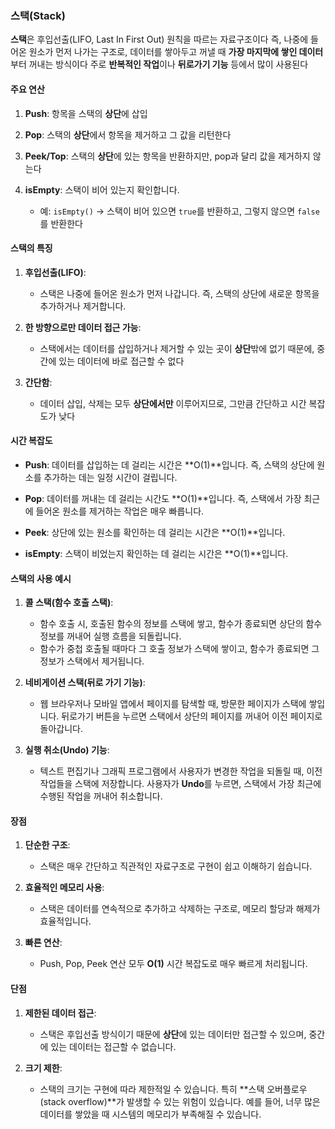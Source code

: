 ### 스택(Stack)

**스택**은 후입선출(LIFO, Last In First Out) 원칙을 따르는 자료구조이다
 즉, 나중에 들어온 원소가 먼저 나가는 구조로, 데이터를 쌓아두고 꺼낼 때 **가장 마지막에 쌓인 데이터**부터 꺼내는 방식이다
 주로 **반복적인 작업**이나 **뒤로가기 기능** 등에서 많이 사용된다

#### 주요 연산

1. **Push**: 항목을 스택의 **상단**에 삽입
   
2. **Pop**: 스택의 **상단**에서 항목을 제거하고 그 값을 리턴한다
   
3. **Peek/Top**: 스택의 **상단**에 있는 항목을 반환하지만, pop과 달리 값을 제거하지 않는다
   
4. **isEmpty**: 스택이 비어 있는지 확인합니다.
   - 예: `isEmpty()` -> 스택이 비어 있으면 `true`를 반환하고, 그렇지 않으면 `false`를 반환한다

#### 스택의 특징

1. **후입선출(LIFO)**:
   - 스택은 나중에 들어온 원소가 먼저 나갑니다. 즉, 스택의 상단에 새로운 항목을 추가하거나 제거합니다.
   
2. **한 방향으로만 데이터 접근 가능**:
   - 스택에서는 데이터를 삽입하거나 제거할 수 있는 곳이 **상단**밖에 없기 때문에, 중간에 있는 데이터에 바로 접근할 수 없다
   
3. **간단함**:
   - 데이터 삽입, 삭제는 모두 **상단에서만** 이루어지므로, 그만큼 간단하고 시간 복잡도가 낮다

#### 시간 복잡도

- **Push**: 데이터를 삽입하는 데 걸리는 시간은 **O(1)**입니다. 즉, 스택의 상단에 원소를 추가하는 데는 일정 시간이 걸립니다.
  
- **Pop**: 데이터를 꺼내는 데 걸리는 시간도 **O(1)**입니다. 즉, 스택에서 가장 최근에 들어온 원소를 제거하는 작업은 매우 빠릅니다.
  
- **Peek**: 상단에 있는 원소를 확인하는 데 걸리는 시간은 **O(1)**입니다.

- **isEmpty**: 스택이 비었는지 확인하는 데 걸리는 시간은 **O(1)**입니다.

#### 스택의 사용 예시

1. **콜 스택(함수 호출 스택)**:
   - 함수 호출 시, 호출된 함수의 정보를 스택에 쌓고, 함수가 종료되면 상단의 함수 정보를 꺼내어 실행 흐름을 되돌립니다.
   - 함수가 중첩 호출될 때마다 그 호출 정보가 스택에 쌓이고, 함수가 종료되면 그 정보가 스택에서 제거됩니다.
   
2. **네비게이션 스택(뒤로 가기 기능)**:
   - 웹 브라우저나 모바일 앱에서 페이지를 탐색할 때, 방문한 페이지가 스택에 쌓입니다. 뒤로가기 버튼을 누르면 스택에서 상단의 페이지를 꺼내어 이전 페이지로 돌아갑니다.
   
3. **실행 취소(Undo) 기능**:
   - 텍스트 편집기나 그래픽 프로그램에서 사용자가 변경한 작업을 되돌릴 때, 이전 작업들을 스택에 저장합니다. 사용자가 **Undo**를 누르면, 스택에서 가장 최근에 수행된 작업을 꺼내어 취소합니다.

#### 장점

1. **단순한 구조**:
   - 스택은 매우 간단하고 직관적인 자료구조로 구현이 쉽고 이해하기 쉽습니다.
   
2. **효율적인 메모리 사용**:
   - 스택은 데이터를 연속적으로 추가하고 삭제하는 구조로, 메모리 할당과 해제가 효율적입니다.
   
3. **빠른 연산**:
   - Push, Pop, Peek 연산 모두 **O(1)** 시간 복잡도로 매우 빠르게 처리됩니다.

#### 단점

1. **제한된 데이터 접근**:
   - 스택은 후입선출 방식이기 때문에 **상단**에 있는 데이터만 접근할 수 있으며, 중간에 있는 데이터는 접근할 수 없습니다.
   
2. **크기 제한**:
   - 스택의 크기는 구현에 따라 제한적일 수 있습니다. 특히 **스택 오버플로우(stack overflow)**가 발생할 수 있는 위험이 있습니다. 예를 들어, 너무 많은 데이터를 쌓았을 때 시스템의 메모리가 부족해질 수 있습니다.
